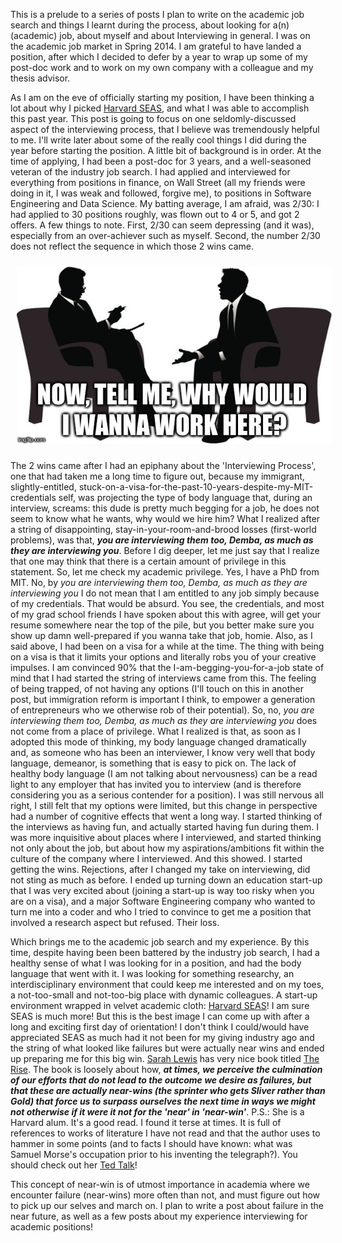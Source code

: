 <!--
.. title: Rethinking the Interviewing Process
.. slug: rethinking-the-interviewing-process
.. date: 2015-08-24 19:56:07 UTC-05:00
.. tags:
.. category:
.. link:
.. description:
.. type: text
-->

This is a prelude to a series of posts I plan to write on the academic job search and things I learnt during the process, about looking for a(n) (academic) job, about myself and about Interviewing in general. I was on the academic job market in Spring 2014. I am grateful to have landed a position, after which I decided to defer by a year to wrap up some of my post-doc work and to work on my own company with a colleague and my thesis advisor.

As I am on the eve of officially starting my position, I have been thinking a lot about why I picked [Harvard SEAS](http://seas.harvard.edu), and what I was able to accomplish this past year. This post is going to focus on one seldomly-discussed aspect of the interviewing process, that I believe was tremendously helpful to me. I'll write later about some of the really cool things I did during the year before starting the position. A little bit of background is in order. At the time of applying, I had been a post-doc for 3 years, and a well-seasoned veteran of the industry job search. I had applied and interviewed for everything from positions in finance, on Wall Street (all my friends were doing in it, I was weak and followed, forgive me), to positions in Software Engineering and Data Science. My batting average, I am afraid, was 2/30: I had applied to 30 positions roughly, was flown out to 4 or 5, and got 2 offers. A few things to note. First, 2/30 can seem depressing (and it was), especially from an over-achiever such as myself. Second, the number 2/30 does not reflect the sequence in which those 2 wins came.

<!--![](/wwiwwh.jpg)-->

<div style="text-align:center"><img style="float: center" src="/wwiwwh.jpg" hspace="10" vspace="10"></div>

The 2 wins came after I had an epiphany about the 'Interviewing Process', one that had taken me a long time to figure out, because my immigrant, slightly-entitled, stuck-on-a-visa-for-the-past-10-years-despite-my-MIT-credentials self, was projecting the type of body language that, during an interview, screams: this dude is pretty much begging for a job, he does not seem to know what he wants, why would we hire him? What I realized after a string of disappointing, stay-in-your-room-and-brood losses (first-world problems), was that, **_you are interviewing them too, Demba, as much as they are interviewing you_**. Before I dig deeper, let me just say that I realize that one may think that there is a certain amount of privilege in this statement. So, let me check my academic privilege. Yes, I have a PhD from MIT. No, by *you are interviewing them too, Demba, as much as they are interviewing you* I do not mean that I am entitled to any job simply because of my credentials. That would be absurd. You see, the credentials, and most of my grad school friends I have spoken about this with agree, will get your resume somewhere near the top of the pile, but you better make sure you show up damn well-prepared if you wanna take that job, homie. Also, as I said above, I had been on a visa for a while at the time. The thing with being on a visa is that it limits your options and literally robs you of your creative impulses. I am convinced 90% that the I-am-begging-you-for-a-job state of mind that I had started the string of interviews came from this. The feeling of being trapped, of not having any options (I'll touch on this in another post, but immigration reform is important I think, to empower a generation of entrepreneurs who we otherwise rob of their potential). So, no, *you are interviewing them too, Demba, as much as they are interviewing you* does not come from a place of privilege. What I realized is that, as soon as I adopted this mode of thinking, my body language changed dramatically and, as someone who has been an interviewer, I know very well that body language, demeanor, is something that is easy to pick on. The lack of healthy body language (I am not talking about nervousness) can be a read light to any employer that has invited you to interview (and is therefore considering you as a serious contender for a position). I was still nervous all right, I still felt that my options were limited, but this change in perspective had a number of cognitive effects that went a long way. I started thinking of the interviews as having fun, and actually started having fun during them. I was more inquisitive about places where I interviewed, and started thinking not only about the job, but about how my aspirations/ambitions fit within the culture of the company where I interviewed. And this showed. I started getting the wins. Rejections, after I changed my take on interviewing, did not sting as much as before. I ended up turning down an education start-up that I was very excited about (joining a start-up is way too risky when you are on a visa), and a major Software Engineering company who wanted to turn me into a coder and who I tried to convince to get me a position that involved a research aspect but refused. Their loss.

Which brings me to the academic job search and my experience. By this time, despite having been been battered by the industry job search, I had a healthy sense of what I was looking for in a position, and had the body language that went with it. I was looking for something researchy, an interdisciplinary environment that could keep me interested and on my toes, a not-too-small and not-too-big place with dynamic colleagues. A start-up environment wrapped in velvet academic cloth: [Harvard SEAS](http://seas.harvard.edu)! I am sure SEAS is much more! But this is the best image I can come up with after a long and exciting first day of orientation! I don't think I could/would have appreciated SEAS as much had it not been for my giving industry ago and the string of what looked like failures but were actually near wins and ended up preparing me for this big win. [Sarah Lewis](http://sarahelizabethlewis.com/) has very nice book titled [The Rise](http://www.amazon.com/The-Rise-Creativity-Failure-Mastery/dp/1451629249). The book is loosely about how, **_at times, we perceive the culmination of our efforts that do not lead to the outcome we desire as failures, but that these are actually near-wins (the sprinter who gets Sliver rather than Gold) that force us to surpass ourselves the next time in ways we might not otherwise if it were it not for the 'near' in 'near-win'_**. P.S.: She is a Harvard alum. It's a good read. I found it terse at times. It is full of references to works of literature I have not read and that the author uses to hammer in some points (and to facts I should have known: what was Samuel Morse's occupation prior to his inventing the telegraph?). You should check out her [Ted Talk](http://www.ted.com/talks/sarah_lewis_embrace_the_near_win?language=en)!

This concept of near-win is of utmost importance in academia where we encounter failure (near-wins) more often than not, and must figure out how to pick up our selves and march on. I plan to write a post about failure in the near future, as well as a few posts about my experience interviewing for academic positions!
